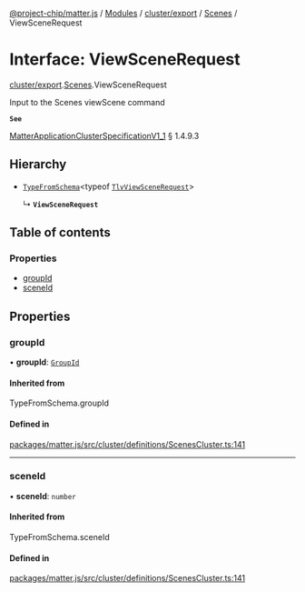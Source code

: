 [@project-chip/matter.js](../README.md) / [Modules](../modules.md) / [cluster/export](../modules/cluster_export.md) / [Scenes](../modules/cluster_export.Scenes.md) / ViewSceneRequest

# Interface: ViewSceneRequest

[cluster/export](../modules/cluster_export.md).[Scenes](../modules/cluster_export.Scenes.md).ViewSceneRequest

Input to the Scenes viewScene command

**`See`**

[MatterApplicationClusterSpecificationV1_1](spec_export.MatterApplicationClusterSpecificationV1_1.md) § 1.4.9.3

## Hierarchy

- [`TypeFromSchema`](../modules/tlv_export.md#typefromschema)\<typeof [`TlvViewSceneRequest`](../modules/cluster_export.Scenes.md#tlvviewscenerequest)\>

  ↳ **`ViewSceneRequest`**

## Table of contents

### Properties

- [groupId](cluster_export.Scenes.ViewSceneRequest.md#groupid)
- [sceneId](cluster_export.Scenes.ViewSceneRequest.md#sceneid)

## Properties

### groupId

• **groupId**: [`GroupId`](../modules/datatype_export.md#groupid)

#### Inherited from

TypeFromSchema.groupId

#### Defined in

[packages/matter.js/src/cluster/definitions/ScenesCluster.ts:141](https://github.com/project-chip/matter.js/blob/3adaded6/packages/matter.js/src/cluster/definitions/ScenesCluster.ts#L141)

___

### sceneId

• **sceneId**: `number`

#### Inherited from

TypeFromSchema.sceneId

#### Defined in

[packages/matter.js/src/cluster/definitions/ScenesCluster.ts:141](https://github.com/project-chip/matter.js/blob/3adaded6/packages/matter.js/src/cluster/definitions/ScenesCluster.ts#L141)
